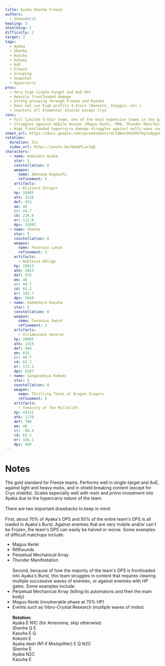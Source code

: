 ```yaml
---
title: Ayaka Shenhe Freeze
authors:
  - Steno#0119
healing: 3
shielding: 1
difficulty: 2
target: 2
tags:
  - Ayaka
  - Shenhe
  - Kazuha
  - Kokomi
  - AoE
  - Freeze
  - Grouping
  - Snapshot
  - Hypercarry
pros:
  - Very high single-target and AoE DPS
  - Heavily frontloaded damage
  - Strong grouping through Freeze and Kazuha
  - Does not use high profile 4-Stars (Bennett, Xingqiu, etc.)
  - Counters all Elemental shields except Cryo
cons:
  - Full limited 5-Star team, one of the most expensive teams in the game
  - Struggles against mobile bosses (Maguu Kenki, PMA, Thunder Manifestation)
  - High frontloaded hypercarry damage struggles against multi-wave content or HP gates (Maguu Kenki)
sheet_url: https://docs.google.com/spreadsheets/d/1dWxVJOnXXG7Dytx0pgvFprdfST-iSgM1VZjAf5zc4jI/edit?usp=sharing
rotation:
  duration: 21s
  video_url: https://youtu.be/Umo8fLar5qQ
characters:
  - name: Kamisato Ayaka
    star: 5
    constellation: 0
    weapon:
      name: Amenoma Kageuchi
      refinement: 5
    artifacts:
      - Blizzard Strayer
    hp: 19465
    atk: 2110
    def: 923
    em: 40
    cr: 44.7
    cd: 216.8
    er: 111.0
    dps: 33992
  - name: Shenhe
    star: 5
    constellation: 0
    weapon:
      name: Favonius Lance
      refinement: 3
    artifacts:
      - Noblesse Oblige
    hp: 19613
    atk: 2853
    def: 975
    em: 40
    cr: 44.7
    cd: 63.2
    er: 185.7
    dps: 5610
  - name: Kaedehara Kazuha
    star: 5
    constellation: 0
    weapon:
      name: Favonius Sword
      refinement: 3
    artifacts:
      - Viridescent Venerer 
    hp: 20005
    atk: 1319
    def: 949
    em: 833
    cr: 44.7
    cd: 63.2
    er: 172.3
    dps: 8187
  - name: Sangonomiya Kokomi
    star: 5
    constellation: 0
    weapon:
      name: Thrilling Tales of Dragon Slayers
      refinement: 5
    artifacts:
      - Tenacity of the Millelith
    hp: 44211
    atk: 1170
    def: 780
    em: 40
    cr: -88.4
    cd: 63.2
    er: 166.1
    dps: 409
---
```


# **Notes**  
The gold standard for Freeze teams. Performs well in single-target and AoE, against light and heavy mobs, and in shield breaking content (except for Cryo shields). Scales especially well with resin and primo investment into Ayaka due to the hypercarry nature of the team. 
<br></br>
There are two important drawbacks to keep in mind:
<br></br>
First, about 70% of Ayaka's DPS and 50% of the entire team's DPS is all loaded in Ayaka's Burst. Against enemies that are very mobile and/or can't be Frozen, the team's DPS can easily be halved or worse. Some examples of difficult matchups include:  
- Maguu Kenki  
- Rifthounds  
- Perpetual Mechanical Array  
- Thunder Manifestation
<br></br>
Second, because of how the majority of the team's DPS is frontloaded into Ayaka's Burst, this team struggles in content that requires clearing multiple successive waves of enemies, or against enemies with HP gates. Some examples include:   
- Perpetual Mechanical Array (killing its automatons and then the main body)  
- Maguu Kenki (invulnerable phase at 70% HP)  
- Events such as Vibro-Crystal Research (multiple waves of mobs)
<br></br>
**Rotation:**  
Ayaka E N1C (for Amenoma, skip otherwise)  
Shenhe Q E  
Kazuha E Q  
Kokomi E  
Ayaka dash (N1 if Mistsplitter) E Q N2C  
Shenhe E  
Ayaka N2C  
Kazuha E
